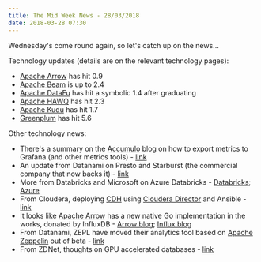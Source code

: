 ```yaml
---
title: The Mid Week News - 28/03/2018
date: 2018-03-28 07:30
---
```

Wednesday's come round again, so let's catch up on the news...
<!--more-->

Technology updates (details are on the relevant technology pages):

* [Apache Arrow](/technologies/apache-arrow/) has hit 0.9
* [Apache Beam](/technologies/apache-beam/) is up to 2.4
* [Apache DataFu](/technologies/apache-datafu/) has hit a symbolic 1.4 after graduating
* [Apache HAWQ](/technologies/apache-hawq/) has hit 2.3
* [Apache Kudu](/technologies/apache-kudu/) has hit 1.7
* [Greenplum](/technologies/greenplum/) has hit 5.6

Other technology news:

* There's a summary on the [Accumulo](/technologies/apache-accumulo/) blog on how to export metrics to Grafana (and other metrics tools) - [link](http://accumulo.apache.org/blog/2018/03/22/view-metrics-in-grafana.html)
* An update from Datanami on Presto and Starburst (the commercial company that now backs it) - [link](https://www.datanami.com/2018/03/21/building-presto-business-no-magic-trick-for-starburst/)
* More from Databricks and Microsoft on Azure Databricks - [Databricks](https://databricks.com/blog/2018/03/22/azure-databricks-industry-leading-analytics-platform-powered-by-apache-spark.html); [Azure](https://azure.microsoft.com/en-us/blog/implementation-patterns-for-big-data-and-data-warehouse-on-azure/)
* From Cloudera, deploying [CDH](/technologies/cloudera-cdh/) using [Cloudera Director](/technologies/cloudera-director/) and Ansible - [link](http://blog.cloudera.com/blog/2018/03/automated-provisioning-of-cdh-in-the-cloud-with-cloudera-director-and-ansible/)
* It looks like [Apache Arrow](/technologies/apache-arrow/) has a new native Go implementation in the works, donated by InfluxDB - [Arrow blog](https://arrow.apache.org/blog/2018/03/22/go-code-donation/); [Influx blog](https://www.influxdata.com/blog/influxdata-apache-arrow-go-implementation/)
* From Datanami, ZEPL have moved their analytics tool based on [Apache Zeppelin](/technologies/apache-zeppelin/) out of beta - [link](https://www.datanami.com/2018/03/23/apache-zeppelin-launches-latest-data-science-notebook/)
* From ZDNet, thoughts on GPU accelerated databases - [link](http://www.zdnet.com/article/gpu-databases-are-coming-of-age/)
